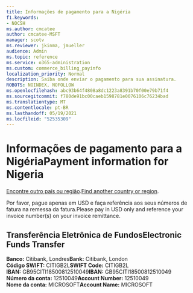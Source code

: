 ```yaml
---
title: Informações de pagamento para a Nigéria
f1.keywords:
- NOCSH
ms.author: cmcatee
author: cmcatee-MSFT
manager: scotv
ms.reviewer: jkinma, jmueller
audience: Admin
ms.topic: reference
ms.service: o365-administration
ms.custom: commerce_billing_payinfo
localization_priority: Normal
description: Saiba onde enviar o pagamento para sua assinatura.
ROBOTS: NOINDEX, NOFOLLOW
ms.openlocfilehash: abc93b64f4808a8dc1223a8391b70f00e79b71f4
ms.sourcegitcommit: f780de91bc00caeb1598781e0076106c76234bad
ms.translationtype: MT
ms.contentlocale: pt-BR
ms.lasthandoff: 05/19/2021
ms.locfileid: "52535309"
---
```

# <a name="payment-information-for-nigeria"></a><span data-ttu-id="ef314-103">Informações de pagamento para a Nigéria</span><span class="sxs-lookup"><span data-stu-id="ef314-103">Payment information for Nigeria</span></span>

<span data-ttu-id="ef314-104">[Encontre outro país ou região](../billing-and-payments/pay-for-your-subscription.md).</span><span class="sxs-lookup"><span data-stu-id="ef314-104">[Find another country or region](../billing-and-payments/pay-for-your-subscription.md).</span></span>

<span data-ttu-id="ef314-105">Por favor, pague apenas em USD e faça referência aos seus números de fatura na remessa da fatura.</span><span class="sxs-lookup"><span data-stu-id="ef314-105">Please pay in USD only and reference your invoice number(s) on your invoice remittance.</span></span>

## <a name="electronic-funds-transfer"></a><span data-ttu-id="ef314-106">Transferência Eletrônica de Fundos</span><span class="sxs-lookup"><span data-stu-id="ef314-106">Electronic Funds Transfer</span></span>

<span data-ttu-id="ef314-107">**Banco:** Citibank, Londres</span><span class="sxs-lookup"><span data-stu-id="ef314-107">**Bank:** Citibank, London</span></span>  
<span data-ttu-id="ef314-108">**Código SWIFT:** CITIGB2L</span><span class="sxs-lookup"><span data-stu-id="ef314-108">**SWIFT Code:** CITIGB2L</span></span>  
<span data-ttu-id="ef314-109">**IBAN:** GB95CITI18500812510049</span><span class="sxs-lookup"><span data-stu-id="ef314-109">**IBAN:** GB95CITI18500812510049</span></span>  
<span data-ttu-id="ef314-110">**Número da conta:** 12510049</span><span class="sxs-lookup"><span data-stu-id="ef314-110">**Account Number:** 12510049</span></span>  
<span data-ttu-id="ef314-111">**Nome da conta:** MICROSOFT</span><span class="sxs-lookup"><span data-stu-id="ef314-111">**Account Name:** MICROSOFT</span></span>
